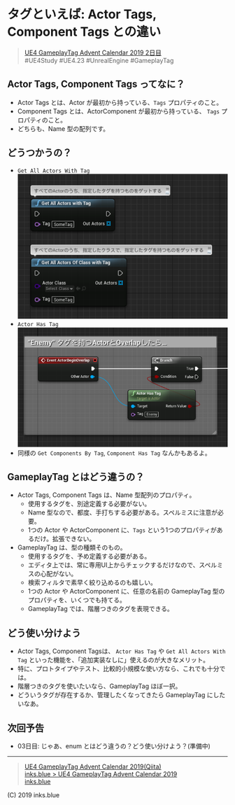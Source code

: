 # タグといえば: Actor Tags, Component Tags との違い

> [UE4 GameplayTag Advent Calendar 2019 2日目](https://qiita.com/advent-calendar/2019/ue4-gameplaytag)  
>#UE4Study #UE4.23 #UnrealEngine #GameplayTag

## Actor Tags, Component Tags ってなに？

* Actor Tags とは、Actor が最初から持っている、`Tags` プロパティのこと。
* Component Tags とは、ActorComponent が最初から持っている、 `Tags` プロパティのこと。
* どちらも、Name 型の配列です。

## どうつかうの？

* `Get All Actors With Tag`  
![GetAllActorsWithTag](./Images/Day02_GetAllActorsWithTag.png)
* `Actor Has Tag`  
![ActorHasTag](./Images/Day02_ActorHasTag.png)
* 同様の `Get Components By Tag`, `Component Has Tag` なんかもあるよ。

## GameplayTag とはどう違うの？

* Actor Tags, Component Tags は、Name 型配列のプロパティ。
    * 使用するタグを、別途定義する必要がない。
    * Name 型なので、都度、手打ちする必要がある。スペルミスに注意が必要。
    * 1つの Actor や ActorComponent に、`Tags` という1つのプロパティがあるだけ。拡張できない。
* GameplayTag は、型の種類そのもの。
    * 使用するタグを、予め定義する必要がある。
    * エディタ上では、常に専用UI上からチェックするだけなので、スペルミスの心配がない。
    * 検索フィルタで素早く絞り込めるのも嬉しい。
    * 1つの Actor や ActorComponent に、任意の名前の GameplayTag 型のプロパティを、いくつでも持てる。
    * GameplayTag では、階層つきのタグを表現できる。

## どう使い分けよう

* Actor Tags, Component Tagsは、 `Actor Has Tag` や `Get All Actors With Tag` といった機能を、「追加実装なしに」使えるのが大きなメリット。
* 特に、プロトタイプやテスト、比較的小規模な使い方なら、これでも十分では。
* 階層つきのタグを使いたいなら、GameplayTag ほぼ一択。
* どういうタグが存在するか、管理したくなってきたら GameplayTag にしたいなあ。

## 次回予告

* 03日目: じゃあ、enum とはどう違うの？どう使い分けよう？(準備中)

---

> [UE4 GameplayTag Advent Calendar 2019(Qiita)](https://qiita.com/advent-calendar/2019/ue4-gameplaytag)  
> [inks.blue > UE4 GameplayTag Advent Calendar 2019](./Index.md)  
> [inks.blue](../../)

(C) 2019 inks.blue
